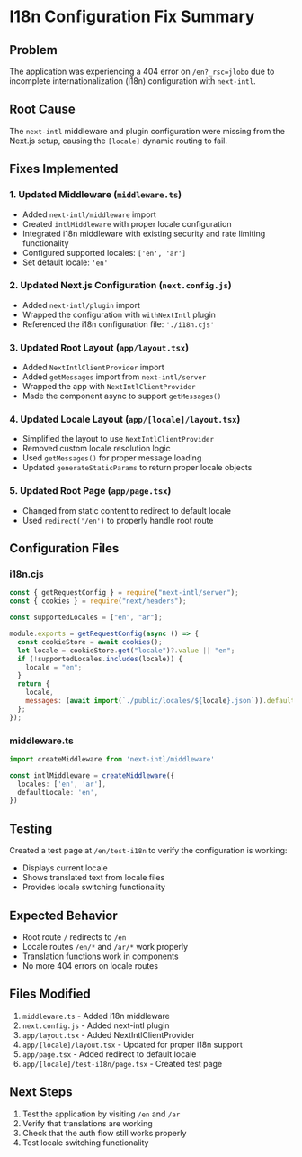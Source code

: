 # I18n Configuration Fix Summary

## Problem
The application was experiencing a 404 error on `/en?_rsc=jlobo` due to incomplete internationalization (i18n) configuration with `next-intl`.

## Root Cause
The `next-intl` middleware and plugin configuration were missing from the Next.js setup, causing the `[locale]` dynamic routing to fail.

## Fixes Implemented

### 1. Updated Middleware (`middleware.ts`)
- Added `next-intl/middleware` import
- Created `intlMiddleware` with proper locale configuration
- Integrated i18n middleware with existing security and rate limiting functionality
- Configured supported locales: `['en', 'ar']`
- Set default locale: `'en'`

### 2. Updated Next.js Configuration (`next.config.js`)
- Added `next-intl/plugin` import
- Wrapped the configuration with `withNextIntl` plugin
- Referenced the i18n configuration file: `'./i18n.cjs'`

### 3. Updated Root Layout (`app/layout.tsx`)
- Added `NextIntlClientProvider` import
- Added `getMessages` import from `next-intl/server`
- Wrapped the app with `NextIntlClientProvider`
- Made the component async to support `getMessages()`

### 4. Updated Locale Layout (`app/[locale]/layout.tsx`)
- Simplified the layout to use `NextIntlClientProvider`
- Removed custom locale resolution logic
- Used `getMessages()` for proper message loading
- Updated `generateStaticParams` to return proper locale objects

### 5. Updated Root Page (`app/page.tsx`)
- Changed from static content to redirect to default locale
- Used `redirect('/en')` to properly handle root route

## Configuration Files

### i18n.cjs
```javascript
const { getRequestConfig } = require("next-intl/server");
const { cookies } = require("next/headers");

const supportedLocales = ["en", "ar"];

module.exports = getRequestConfig(async () => {
  const cookieStore = await cookies();
  let locale = cookieStore.get("locale")?.value || "en";
  if (!supportedLocales.includes(locale)) {
    locale = "en";
  }
  return {
    locale,
    messages: (await import(`./public/locales/${locale}.json`)).default,
  };
});
```

### middleware.ts
```typescript
import createMiddleware from 'next-intl/middleware'

const intlMiddleware = createMiddleware({
  locales: ['en', 'ar'],
  defaultLocale: 'en',
})
```

## Testing
Created a test page at `/en/test-i18n` to verify the configuration is working:
- Displays current locale
- Shows translated text from locale files
- Provides locale switching functionality

## Expected Behavior
- Root route `/` redirects to `/en`
- Locale routes `/en/*` and `/ar/*` work properly
- Translation functions work in components
- No more 404 errors on locale routes

## Files Modified
1. `middleware.ts` - Added i18n middleware
2. `next.config.js` - Added next-intl plugin
3. `app/layout.tsx` - Added NextIntlClientProvider
4. `app/[locale]/layout.tsx` - Updated for proper i18n support
5. `app/page.tsx` - Added redirect to default locale
6. `app/[locale]/test-i18n/page.tsx` - Created test page

## Next Steps
1. Test the application by visiting `/en` and `/ar`
2. Verify that translations are working
3. Check that the auth flow still works properly
4. Test locale switching functionality 